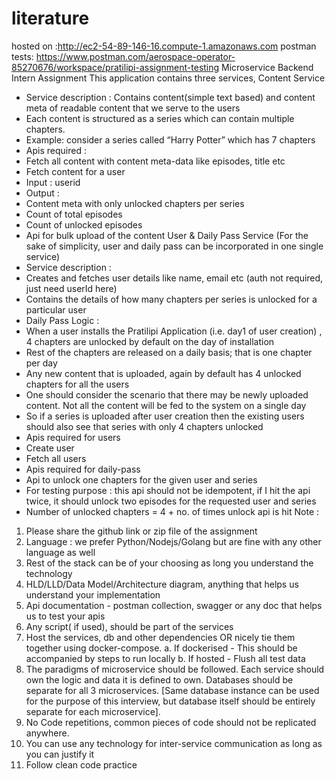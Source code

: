 # literature
hosted on :http://ec2-54-89-146-16.compute-1.amazonaws.com
postman tests:
https://www.postman.com/aerospace-operator-85270676/workspace/pratilipi-assignment-testing
Microservice Backend Intern Assignment
This application contains three services,
Content Service
- Service description : Contains content(simple text based) and content meta of readable content
that we serve to the users
- Each content is structured as a series which can contain multiple chapters.
- Example: consider a series called “Harry Potter” which has 7 chapters
- Apis required :
- Fetch all content with content meta-data like episodes, title etc
- Fetch content for a user
- Input : userid
- Output :
- Content meta with only unlocked chapters per series
- Count of total episodes
- Count of unlocked episodes
- Api for bulk upload of the content
User & Daily Pass Service (For the sake of simplicity, user and daily pass can be incorporated in one
single service)
- Service description :
- Creates and fetches user details like name, email etc (auth not required, just need userId
here)
- Contains the details of how many chapters per series is unlocked for a particular user
- Daily Pass Logic :
- When a user installs the Pratilipi Application (i.e. day1 of user creation) , 4 chapters are
unlocked by default on the day of installation
- Rest of the chapters are released on a daily basis; that is one chapter per day
- Any new content that is uploaded, again by default has 4 unlocked chapters for all the
users
- One should consider the scenario that there may be newly uploaded content. Not all the content
will be fed to the system on a single day
- So if a series is uploaded after user creation then the existing users should also see that
series with only 4 chapters unlocked
- Apis required for users
- Create user
- Fetch all users
- Apis required for daily-pass
- Api to unlock one chapters for the given user and series
- For testing purpose : this api should not be idempotent, if I hit the api twice, it
should unlock two episodes for the requested user and series
- Number of unlocked chapters = 4 + no. of times unlock api is hit
Note :
1. Please share the github link or zip file of the assignment
2. Language : we prefer Python/Nodejs/Golang but are fine with any other language as well
3. Rest of the stack can be of your choosing as long you understand the technology
4. HLD/LLD/Data Model/Architecture diagram, anything that helps us understand your
implementation
5. Api documentation - postman collection, swagger or any doc that helps us to test your apis
6. Any script( if used), should be part of the services
7. Host the services, db and other dependencies OR nicely tie them together using docker-compose.
a. If dockerised - This should be accompanied by steps to run locally
b. If hosted - Flush all test data
8. The paradigms of microservice should be followed. Each service should own the logic and data it
is defined to own. Databases should be separate for all 3 microservices. [Same database instance
can be used for the purpose of this interview, but database itself should be entirely separate for
each microservice].
9. No Code repetitions, common pieces of code should not be replicated anywhere.
10. You can use any technology for inter-service communication as long as you can justify it
11. Follow clean code practice
